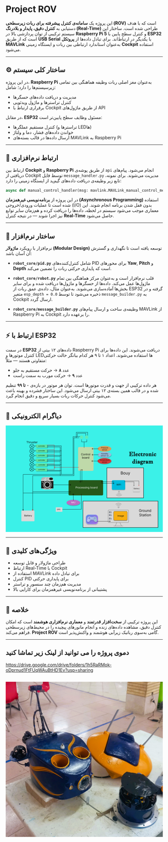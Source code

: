 # Project ROV

این پروژه یک **سامانه‌ی کنترل پیشرفته برای ربات زیرسطحی (ROV)** است که با هدف دستیابی به **کنترل دقیق، پایدار و بلادرنگ (Real-Time)** طراحی شده است. ساختار این سیستم ترکیبی از توان پردازشی بالا در **Raspberry Pi 5** و کنترل سطح پایین با **ESP32** است که از طریق **USB Serial** با یکدیگر در ارتباط‌اند. برای تبادل داده‌ها از **پروتکل MAVLink** به‌عنوان استاندارد ارتباطی بین ربات و ایستگاه زمینی **Cockpit** استفاده می‌شود.

---

## ⚙️ ساختار کلی سیستم

در این پروژه، **Raspberry Pi** به‌عنوان مغز اصلی ربات وظیفه هماهنگی بین تمامی زیرسیستم‌ها را دارد؛ شامل:

* مدیریت و دریافت داده‌های حسگرها
* کنترل تراسترها و ماژول ویدئویی
* برقراری ارتباط با Cockpit از طریق ماژول‌های API

در مقابل، **ESP32** مسئول وظایف سطح پایین‌تر است:

* کنترل مستقیم عملگرها (تراسترها و LEDها)
* خواندن داده‌های فشار، دما و ولتاژ
* ارسال داده‌ها در قالب بسته‌های MAVLink به Raspberry Pi

---

## 🧠 ارتباط نرم‌افزاری

ارتباط بین **Cockpit** و **Raspberry Pi** از طریق پوشه‌ی `api` انجام می‌شود.
پیام‌های دریافتی از Cockpit توسط فایل `message_handler.py` مدیریت می‌شوند. برای نمونه، تابع زیر وظیفه‌ی دریافت داده‌های گیم‌پد از ایستگاه زمینی را دارد:

```python
async def manual_control_handler(msg: mavlink.MAVLink_manual_control_message):
```

در این پروژه از **برنامه‌نویسی غیرهمزمان (Asynchronous Programming)** استفاده شده است تا عملیات ورودی/خروجی (I/O) بدون قفل شدن برنامه انجام شوند. این معماری موجب می‌شود سیستم در لحظه، داده‌ها را دریافت کرده و هم‌زمان سایر توابع نیز اجرا شوند — در نتیجه کنترل **Real-Time** حاصل می‌شود.

---

## 🧩 ساختار نرم‌افزار

نرم‌افزار با رویکرد **ماژولار (Modular Design)** توسعه یافته است تا نگهداری و گسترش آن آسان باشد:

* **`robot_core/pid.py`**
  شامل کنترل‌کننده‌های PID برای محورهای **Yaw**, **Pitch** و **Depth** است که پایداری حرکتی ربات را تضمین می‌کند.

* **`robot_core/robot.py`**
  قلب نرم‌افزار است و به‌عنوان مرکز هماهنگی بین تمام ماژول‌ها عمل می‌کند. داده‌ها از حسگرها و ماژول‌ها دریافت شده و برای سایر بخش‌ها آماده‌سازی می‌شوند.
  به‌عنوان مثال، داده‌ی عمق ربات از ESP32 گرفته و در متغیر `esp_depth = 0.0` ذخیره می‌شود تا توسط `message_builder.py` به Cockpit ارسال گردد.

* **`robot_core/message_builder.py`**
  وظیفه‌ی ساخت و ارسال پیام‌های MAVLink از Raspberry Pi به Cockpit را برعهده دارد.

---

## ⚡ ارتباط با ESP32

در سمت **ESP32** داده‌های ۱۲ بیتی از Raspberry Pi دریافت می‌شوند. این داده‌ها برای کنترل موتور‌ها و LED‌ها استفاده می‌شوند.
اعداد ۱ تا ۹ هر کدام بیانگر حالت حرکتی متفاوتی هستند — مثلاً:

* عدد **۸** → حرکت مستقیم به جلو
* عدد **۹** → حرکت مورب به سمت راست

هر داده ترکیبی از جهت و قدرت موتور‌ها است. توان هر موتور در بازه‌ی **۰ تا ۹۹** تنظیم شده و در قالب همین بسته‌ی ۱۲ بیتی ارسال می‌شود. این ساختار فشرده و بهینه باعث می‌شود کنترل حرکات ربات بسیار سریع و دقیق انجام گیرد.

---

## 🔌 دیاگرام الکترونیکی

![electronic diagram](/image_gif/diagram.png)

---

## 🚀 ویژگی‌های کلیدی

* طراحی ماژولار و قابل توسعه
* ارتباط Real-Time با Cockpit
* استفاده از MAVLink برای تبادل داده
* کنترل PID برای پایداری حرکتی
* مدیریت هم‌زمان چند سنسور و تراستر
* پشتیبانی از برنامه‌نویسی غیرهمزمان برای کارایی بالا

---

## 📡 خلاصه

این پروژه ترکیبی از **سخت‌افزار قدرتمند** و **معماری نرم‌افزاری هوشمند** است که امکان کنترل دقیق، مشاهده داده‌های زنده و انجام مانورهای پیچیده را در محیط‌های زیرسطحی فراهم می‌کند.
**Project ROV** گامی به‌سوی رباتیک زیرآبی هوشمند و واکنش‌پذیر است.

---
## دموی پروژه را می توانید از لینک زیر تماشا کنید
https://drive.google.com/drive/folders/1h5RaRMok-oDprnud1FtFUqWAuBtHD1Ev?usp=sharing

![electronic diagram](/image_gif/Hamoor.jpg)
---
